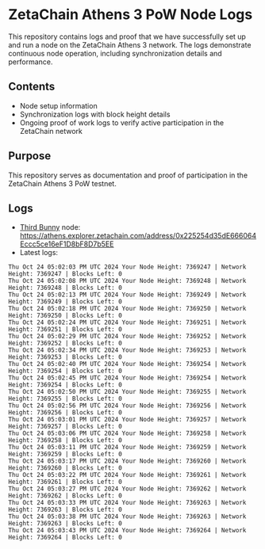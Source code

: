 # ZetaChain Athens 3 PoW Node Logs
This repository contains logs and proof that we have successfully set up and run a node on the ZetaChain Athens 3 network. The logs demonstrate continuous node operation, including synchronization details and performance.

## Contents
- Node setup information
- Synchronization logs with block height details
- Ongoing proof of work logs to verify active participation in the ZetaChain network

## Purpose
This repository serves as documentation and proof of participation in the ZetaChain Athens 3 PoW testnet.

## Logs

- [Third Bunny](https://thirdbunny.xyz/) node: https://athens.explorer.zetachain.com/address/0x225254d35dE666064Eccc5ce16eF1D8bF8D7b5EE
- Latest logs:
```
Thu Oct 24 05:02:03 PM UTC 2024 Your Node Height: 7369247 | Network Height: 7369247 | Blocks Left: 0
Thu Oct 24 05:02:08 PM UTC 2024 Your Node Height: 7369248 | Network Height: 7369248 | Blocks Left: 0
Thu Oct 24 05:02:13 PM UTC 2024 Your Node Height: 7369249 | Network Height: 7369249 | Blocks Left: 0
Thu Oct 24 05:02:18 PM UTC 2024 Your Node Height: 7369250 | Network Height: 7369250 | Blocks Left: 0
Thu Oct 24 05:02:24 PM UTC 2024 Your Node Height: 7369251 | Network Height: 7369251 | Blocks Left: 0
Thu Oct 24 05:02:29 PM UTC 2024 Your Node Height: 7369252 | Network Height: 7369252 | Blocks Left: 0
Thu Oct 24 05:02:34 PM UTC 2024 Your Node Height: 7369253 | Network Height: 7369253 | Blocks Left: 0
Thu Oct 24 05:02:40 PM UTC 2024 Your Node Height: 7369254 | Network Height: 7369254 | Blocks Left: 0
Thu Oct 24 05:02:45 PM UTC 2024 Your Node Height: 7369254 | Network Height: 7369254 | Blocks Left: 0
Thu Oct 24 05:02:50 PM UTC 2024 Your Node Height: 7369255 | Network Height: 7369255 | Blocks Left: 0
Thu Oct 24 05:02:56 PM UTC 2024 Your Node Height: 7369256 | Network Height: 7369256 | Blocks Left: 0
Thu Oct 24 05:03:01 PM UTC 2024 Your Node Height: 7369257 | Network Height: 7369257 | Blocks Left: 0
Thu Oct 24 05:03:06 PM UTC 2024 Your Node Height: 7369258 | Network Height: 7369258 | Blocks Left: 0
Thu Oct 24 05:03:11 PM UTC 2024 Your Node Height: 7369259 | Network Height: 7369259 | Blocks Left: 0
Thu Oct 24 05:03:17 PM UTC 2024 Your Node Height: 7369260 | Network Height: 7369260 | Blocks Left: 0
Thu Oct 24 05:03:22 PM UTC 2024 Your Node Height: 7369261 | Network Height: 7369261 | Blocks Left: 0
Thu Oct 24 05:03:27 PM UTC 2024 Your Node Height: 7369262 | Network Height: 7369262 | Blocks Left: 0
Thu Oct 24 05:03:33 PM UTC 2024 Your Node Height: 7369263 | Network Height: 7369263 | Blocks Left: 0
Thu Oct 24 05:03:38 PM UTC 2024 Your Node Height: 7369263 | Network Height: 7369263 | Blocks Left: 0
Thu Oct 24 05:03:43 PM UTC 2024 Your Node Height: 7369264 | Network Height: 7369264 | Blocks Left: 0
```
